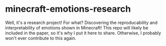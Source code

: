 # minecraft-emotions-research
Well, it's a research project! For what? Discovering the reproducability and interpretability of emotions shown in Minecraft!
This repo will likely be included in the paper, so it's why I put it here to share. Otherwise, I probably won't ever contribute to this again.
